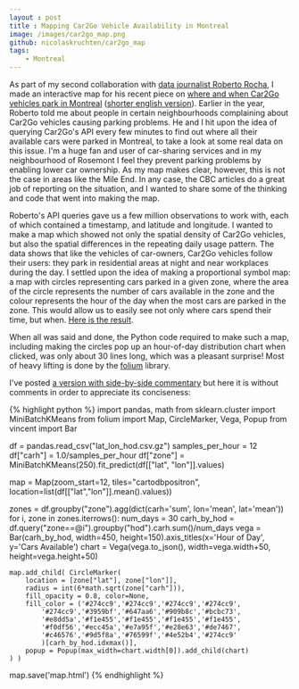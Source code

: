 ```yaml
---
layout : post
title : Mapping Car2Go Vehicle Availability in Montreal
image: /images/car2go_map.png
github: nicolaskruchten/car2go_map
tags:
    - Montreal
---
```


As part of my second collaboration with [data journalist Roberto Rocha](http://robertorocha.info/), I made an interactive map for his recent piece on [where and when Car2Go vehicles park in Montreal](http://ici.radio-canada.ca/nouvelles/special/2016/11/montreal-car2go-covoiturage-vignettes-stationnement/) ([shorter english version](http://www.cbc.ca/news/canada/montreal/car-sharing-montreal-1.3841507)). Earlier in the year, Roberto told me about people in certain neighbourhoods complaining about Car2Go vehicles causing parking problems. He and I hit upon the idea of querying Car2Go's API every few minutes to find out where all their available cars were parked in Montreal, to take a look at some real data on this issue. I'm a huge fan and user of car-sharing services and in my neighbourhood of Rosemont I feel they prevent parking problems by enabling lower car ownership. As my map makes clear, however, this is not the case in areas like the Mile End. In any case, the CBC articles do a great job of reporting on the situation, and I wanted to share some of the thinking and code that went into making the map.

<!-- more -->

Roberto's API queries gave us a few million observations to work with, each of which contained a timestamp, and latitude and longitude. I wanted to make a map which showed not only the spatial density of Car2Go vehicles, but also the spatial differences in the repeating daily usage pattern. The data shows that like the vehicles of car-owners, Car2Go vehicles follow their users: they park in residential areas at night and near workplaces during the day. I settled upon the idea of making a proportional symbol map: a map with circles representing cars parked in a given zone, where the area of the circle represents the number of cars available in the zone and the colour represents the hour of the day when the most cars are parked in the zone. This would allow us to easily see not only where cars spend their time, but when. [Here is the result](http://nicolas.kruchten.com/car2go_map/map.html).

When all was said and done, the Python code required to make such a map, including making the circles pop up  an hour-of-day distribution chart when clicked, was only about 30 lines long, which was a pleasant surprise! Most of heavy lifting is done by the [folium](https://github.com/python-visualization/folium) library.

I've posted [a version with side-by-side commentary](http://nicolas.kruchten.com/car2go_map/) but here it is without comments in order to appreciate its conciseness:

{% highlight python %}
import pandas, math
from sklearn.cluster import MiniBatchKMeans
from folium import Map, CircleMarker, Vega, Popup
from vincent import Bar

df = pandas.read_csv("lat_lon_hod.csv.gz")
samples_per_hour = 12
df["carh"] = 1.0/samples_per_hour
df["zone"] = MiniBatchKMeans(250).fit_predict(df[["lat", "lon"]].values)

map = Map(zoom_start=12, tiles="cartodbpositron",
             location=list(df[["lat","lon"]].mean().values))

zones = df.groupby("zone").agg(dict(carh='sum', lon='mean', lat='mean'))
for i, zone in zones.iterrows():
    num_days = 30
    carh_by_hod = df.query("zone==@i").groupby("hod").carh.sum()/num_days
    vega = Bar(carh_by_hod, width=450,
               height=150).axis_titles(x='Hour of Day', y='Cars Available')
    chart = Vega(vega.to_json(), width=vega.width+50, height=vega.height+50)

    map.add_child( CircleMarker(
        location = [zone["lat"], zone["lon"]],
        radius = int(6*math.sqrt(zone["carh"])),
        fill_opacity = 0.8, color=None,
        fill_color = ('#274cc9','#274cc9','#274cc9','#274cc9',
            '#274cc9','#3959bf','#647aa6','#909b8c','#bcbc73',
            '#e8dd5a','#f1e455','#f1e455','#f1e455','#f1e455',
            '#f0df56','#ecc45a','#e7a95f','#e28e63','#de7467',
            '#c46576','#9d5f8a','#76599f','#4e52b4','#274cc9'
            )[carh_by_hod.idxmax()],
        popup = Popup(max_width=chart.width[0]).add_child(chart)
    ) )

map.save('map.html')
{% endhighlight %}
